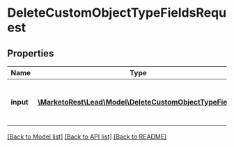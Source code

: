 # DeleteCustomObjectTypeFieldsRequest

## Properties
Name | Type | Description | Notes
------------ | ------------- | ------------- | -------------
**input** | [**\MarketoRest\Lead\Model\DeleteCustomObjectTypeField[]**](DeleteCustomObjectTypeField.md) | List of fields to delete from the custom object type | 

[[Back to Model list]](../README.md#documentation-for-models) [[Back to API list]](../README.md#documentation-for-api-endpoints) [[Back to README]](../README.md)


